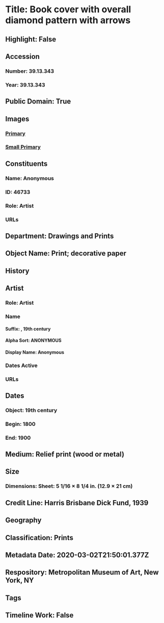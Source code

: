 # Title: Book cover with overall diamond pattern with arrows
## Highlight: False
## Accession
### Number: 39.13.343
### Year: 39.13.343
## Public Domain: True
## Images
### [Primary](https://images.metmuseum.org/CRDImages/dp/original/DP886665.jpg)
### [Small Primary](https://images.metmuseum.org/CRDImages/dp/web-large/DP886665.jpg)
## Constituents
### Name: Anonymous
### ID: 46733
### Role: Artist
### URLs
## Department: Drawings and Prints
## Object Name: Print; decorative paper
## History
## Artist
### Role: Artist
### Name
#### Suffix: , 19th century
#### Alpha Sort: ANONYMOUS
#### Display Name: Anonymous
### Dates Active
### URLs
## Dates
### Object: 19th century
### Begin: 1800
### End: 1900
## Medium: Relief print (wood or metal)
## Size
### Dimensions: Sheet: 5 1/16 × 8 1/4 in. (12.9 × 21 cm)
## Credit Line: Harris Brisbane Dick Fund, 1939
## Geography
## Classification: Prints
## Metadata Date: 2020-03-02T21:50:01.377Z
## Respository: Metropolitan Museum of Art, New York, NY
## Tags
## Timeline Work: False